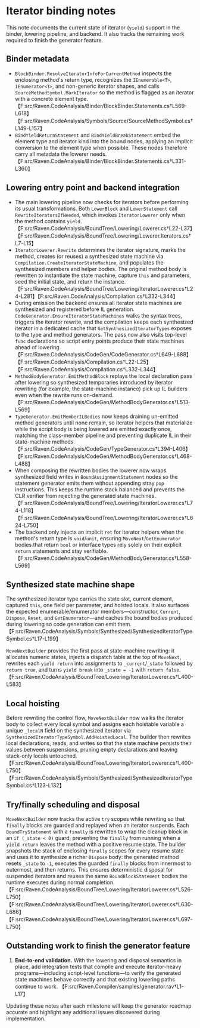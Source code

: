 # Iterator binding notes

This note documents the current state of iterator (`yield`) support in the binder, lowering pipeline, and backend. It also tracks the remaining work required to finish the generator feature.

## Binder metadata

* `BlockBinder.ResolveIteratorInfoForCurrentMethod` inspects the enclosing method's return type, recognizes the `IEnumerable<T>`, `IEnumerator<T>`, and non-generic iterator shapes, and calls `SourceMethodSymbol.MarkIterator` so the method is flagged as an iterator with a concrete element type. 【F:src/Raven.CodeAnalysis/Binder/BlockBinder.Statements.cs†L569-L618】【F:src/Raven.CodeAnalysis/Symbols/Source/SourceMethodSymbol.cs†L149-L157】
* `BindYieldReturnStatement` and `BindYieldBreakStatement` embed the element type and iterator kind into the bound nodes, applying an implicit conversion to the element type when possible. These nodes therefore carry all metadata the lowerer needs. 【F:src/Raven.CodeAnalysis/Binder/BlockBinder.Statements.cs†L331-L360】

## Lowering entry point and backend integration

* The main lowering pipeline now checks for iterators before performing its usual transformations. Both `LowerBlock` and `LowerStatement` call `RewriteIteratorsIfNeeded`, which invokes `IteratorLowerer` only when the method contains `yield`. 【F:src/Raven.CodeAnalysis/BoundTree/Lowering/Lowerer.cs†L22-L37】【F:src/Raven.CodeAnalysis/BoundTree/Lowering/Lowerer.Iterators.cs†L7-L15】
* `IteratorLowerer.Rewrite` determines the iterator signature, marks the method, creates (or reuses) a synthesized state machine via `Compilation.CreateIteratorStateMachine`, and populates the synthesized members and helper bodies. The original method body is rewritten to instantiate the state machine, capture `this` and parameters, seed the initial state, and return the instance. 【F:src/Raven.CodeAnalysis/BoundTree/Lowering/IteratorLowerer.cs†L24-L281】【F:src/Raven.CodeAnalysis/Compilation.cs†L332-L344】
* During emission the backend ensures all iterator state machines are synthesized and registered before IL generation. `CodeGenerator.EnsureIteratorStateMachines` walks the syntax trees, triggers the iterator rewrite, and the compilation keeps each synthesized iterator in a dedicated cache that `GetSynthesizedIteratorTypes` exposes to the type and method generators. The pass now also visits top-level `func` declarations so script entry points produce their state machines ahead of lowering. 【F:src/Raven.CodeAnalysis/CodeGen/CodeGenerator.cs†L649-L688】【F:src/Raven.CodeAnalysis/Compilation.cs†L22-L25】【F:src/Raven.CodeAnalysis/Compilation.cs†L332-L344】
* `MethodBodyGenerator.EmitMethodBlock` replays the local declaration pass after lowering so synthesized temporaries introduced by iterator rewriting (for example, the state-machine instance) pick up IL builders even when the rewrite runs on-demand. 【F:src/Raven.CodeAnalysis/CodeGen/MethodBodyGenerator.cs†L513-L569】
* `TypeGenerator.EmitMemberILBodies` now keeps draining un-emitted method generators until none remain, so iterator helpers that materialize while the script body is being lowered are emitted exactly once, matching the class-member pipeline and preventing duplicate IL in their state-machine methods. 【F:src/Raven.CodeAnalysis/CodeGen/TypeGenerator.cs†L394-L406】【F:src/Raven.CodeAnalysis/CodeGen/MethodBodyGenerator.cs†L468-L488】
* When composing the rewritten bodies the lowerer now wraps synthesized field writes in `BoundAssignmentStatement` nodes so the statement generator emits them without appending stray `pop` instructions. This keeps the runtime stack balanced and prevents the CLR verifier from rejecting the generated state machines. 【F:src/Raven.CodeAnalysis/BoundTree/Lowering/IteratorLowerer.cs†L74-L118】【F:src/Raven.CodeAnalysis/BoundTree/Lowering/IteratorLowerer.cs†L624-L750】
* The backend only injects an implicit `ret` for iterator helpers when the method's return type is `void`/`unit`, ensuring `MoveNext`/`GetEnumerator` bodies that return `bool` or interface types rely solely on their explicit `return` statements and stay verifiable. 【F:src/Raven.CodeAnalysis/CodeGen/MethodBodyGenerator.cs†L558-L569】

## Synthesized state machine shape

The synthesized iterator type carries the state slot, current element, captured `this`, one field per parameter, and hoisted locals. It also surfaces the expected enumerable/enumerator members—constructor, `Current`, `Dispose`, `Reset`, and `GetEnumerator`—and caches the bound bodies produced during lowering so code generation can emit them. 【F:src/Raven.CodeAnalysis/Symbols/Synthesized/SynthesizedIteratorTypeSymbol.cs†L17-L199】

`MoveNextBuilder` provides the first pass at state-machine rewriting: it allocates numeric states, injects a dispatch table at the top of `MoveNext`, rewrites each `yield return` into assignments to `_current`/`_state` followed by `return true`, and turns `yield break` into `_state = -1` with `return false`. 【F:src/Raven.CodeAnalysis/BoundTree/Lowering/IteratorLowerer.cs†L400-L583】

## Local hoisting

Before rewriting the control flow, `MoveNextBuilder` now walks the iterator body to collect every local symbol and assigns each hoistable variable a unique `_localN` field on the synthesized iterator via `SynthesizedIteratorTypeSymbol.AddHoistedLocal`. The builder then rewrites local declarations, reads, and writes so that the state machine persists their values between suspensions, pruning empty declarations and leaving stack-only locals untouched. 【F:src/Raven.CodeAnalysis/BoundTree/Lowering/IteratorLowerer.cs†L400-L750】【F:src/Raven.CodeAnalysis/Symbols/Synthesized/SynthesizedIteratorTypeSymbol.cs†L123-L132】

## Try/finally scheduling and disposal

`MoveNextBuilder` now tracks the active `try` scopes while rewriting so that `finally` blocks are guarded and replayed when an iterator suspends. Each `BoundTryStatement` with a `finally` is rewritten to wrap the cleanup block in an `if (_state < 0)` guard, preventing the `finally` from running when a `yield return` leaves the method with a positive resume state. The builder snapshots the stack of enclosing `finally` scopes for every resume state and uses it to synthesize a richer `Dispose` body: the generated method resets `_state` to `-1`, executes the guarded `finally` blocks from innermost to outermost, and then returns. This ensures deterministic disposal for suspended iterators and reuses the same `BoundBlockStatement` bodies the runtime executes during normal completion. 【F:src/Raven.CodeAnalysis/BoundTree/Lowering/IteratorLowerer.cs†L526-L750】【F:src/Raven.CodeAnalysis/BoundTree/Lowering/IteratorLowerer.cs†L630-L686】【F:src/Raven.CodeAnalysis/BoundTree/Lowering/IteratorLowerer.cs†L697-L750】

## Outstanding work to finish the generator feature

1. **End-to-end validation.**  With the lowering and disposal semantics in place, add integration tests that compile and execute iterator-heavy programs—including script-level functions—to verify the generated state machines behave correctly and that existing lowering paths continue to work. 【F:src/Raven.Compiler/samples/generator.rav†L1-L17】

Updating these notes after each milestone will keep the generator roadmap accurate and highlight any additional issues discovered during implementation.
